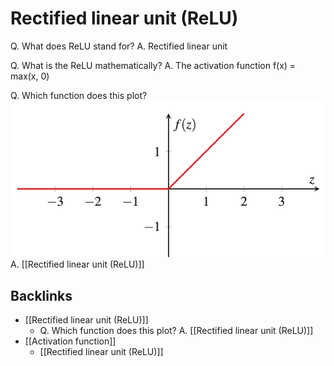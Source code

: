 # Rectified linear unit (ReLU)
Q. What does ReLU stand for?
A. Rectified linear unit

Q. What is the ReLU mathematically?
A. The activation function f(x) = max(x, 0)

Q. Which function does this plot?
![](BearImages/A4757DF3-898A-42FC-809B-640896C291E7-43256-00000189FBAB4DAC/5121C74C-57A5-49F2-82E7-1F1AA8CB7673.png)
A. [[Rectified linear unit (ReLU)]]

## Backlinks
* [[Rectified linear unit (ReLU)]]
	* Q. Which function does this plot?
A. [[Rectified linear unit (ReLU)]]
* [[Activation function]]
	* [[Rectified linear unit (ReLU)]]

<!-- #anki/deck/ML -->

<!-- {BearID:9DEEA6AF-50E8-423E-957C-4B6AD3CD8E5B-43256-00000189B17517EB} -->
